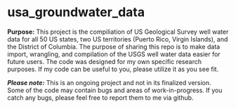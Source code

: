 # usa_groundwater_data

**Purpose:** 
This project is the compiliation of US Geological Survey well water data for all 50 US states, two US territories (Puerto Rico, Virgin Islands), and the District of Columbia. The purpose of sharing this repo is to make data import, wrangling, and compilation of the USGS well water data easier for future users. The code was designed for my own specific research purposes. If my code can be useful to you, please utilize it as you see fit. 

***Please note:*** This is an ongoing project and not in its finalized version. Some of the code may contain bugs and areas of work-in-progress. If you catch any bugs, please feel free to report them to me via github. 

